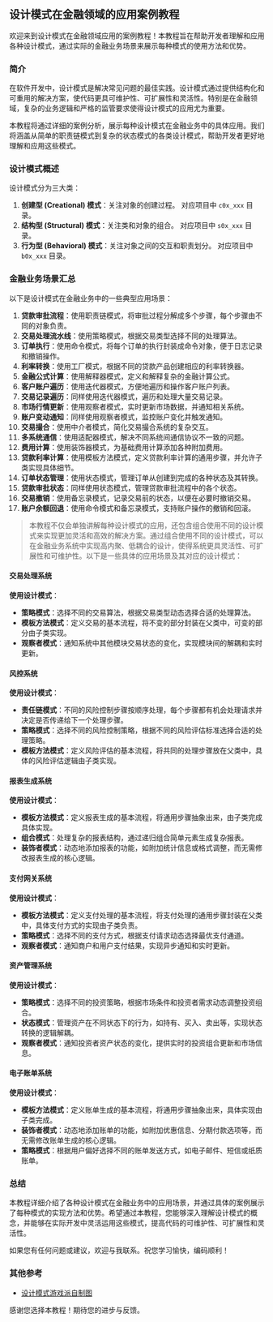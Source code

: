 ## 设计模式在金融领域的应用案例教程

欢迎来到设计模式在金融领域应用的案例教程！本教程旨在帮助开发者理解和应用各种设计模式，通过实际的金融业务场景来展示每种模式的使用方法和优势。

### 简介

在软件开发中，设计模式是解决常见问题的最佳实践。设计模式通过提供结构化和可重用的解决方案，使代码更具可维护性、可扩展性和灵活性。特别是在金融领域，复杂的业务逻辑和严格的监管要求使得设计模式的应用尤为重要。

本教程将通过详细的案例分析，展示每种设计模式在金融业务中的具体应用。我们将涵盖从简单的职责链模式到复杂的状态模式的各类设计模式，帮助开发者更好地理解和应用这些模式。

### 设计模式概述

设计模式分为三大类：

1. **创建型 (Creational) 模式**：关注对象的创建过程。 对应项目中 `c0x_xxx` 目录。
2. **结构型 (Structural) 模式**：关注类和对象的组合。 对应项目中 `s0x_xxx` 目录。
3. **行为型 (Behavioral) 模式**：关注对象之间的交互和职责划分。 对应项目中 `b0x_xxx` 目录。

### 金融业务场景汇总

以下是设计模式在金融业务中的一些典型应用场景：

1. **贷款审批流程**：使用职责链模式，将审批过程分解成多个步骤，每个步骤由不同的对象负责。
2. **交易处理流水线**：使用策略模式，根据交易类型选择不同的处理算法。
3. **订单执行**：使用命令模式，将每个订单的执行封装成命令对象，便于日志记录和撤销操作。
4. **利率转换**：使用工厂模式，根据不同的贷款产品创建相应的利率转换器。
5. **金融公式计算**：使用解释器模式，定义和解释复杂的金融计算公式。
6. **客户账户遍历**：使用迭代器模式，方便地遍历和操作客户账户列表。
7. **交易记录遍历**：同样使用迭代器模式，遍历和处理大量交易记录。
8. **市场行情更新**：使用观察者模式，实时更新市场数据，并通知相关系统。
9. **账户变动通知**：同样使用观察者模式，监控账户变化并触发通知。
10. **交易撮合**：使用中介者模式，简化交易撮合系统的复杂交互。
11. **多系统通信**：使用适配器模式，解决不同系统间通信协议不一致的问题。
12. **费用计算**：使用装饰器模式，为基础费用计算添加各种附加费用。
13. **贷款利率计算**：使用模板方法模式，定义贷款利率计算的通用步骤，并允许子类实现具体细节。
14. **订单状态管理**：使用状态模式，管理订单从创建到完成的各种状态及其转换。
15. **贷款审批状态**：同样使用状态模式，管理贷款审批流程中的各个状态。
16. **交易撤销**：使用备忘录模式，记录交易前的状态，以便在必要时撤销交易。
17. **账户余额回退**：使用命令模式和备忘录模式，支持账户操作的撤销和回滚。

>本教程不仅会单独讲解每种设计模式的应用，还包含组合使用不同的设计模式来实现更加灵活和高效的解决方案。通过组合使用不同的设计模式，可以在金融业务系统中实现高内聚、低耦合的设计，使得系统更具灵活性、可扩展性和可维护性。以下是一些具体的应用场景及其对应的设计模式：
#### 交易处理系统
**使用设计模式**：
* **策略模式**：选择不同的交易算法，根据交易类型动态选择合适的处理算法。
* **模板方法模式**：定义交易的基本流程，将不变的部分封装在父类中，可变的部分由子类实现。
* **观察者模式**：通知系统中其他模块交易状态的变化，实现模块间的解耦和实时更新。

#### 风控系统
**使用设计模式**：
* **责任链模式**：不同的风险控制步骤按顺序处理，每个步骤都有机会处理请求并决定是否传递给下一个处理步骤。
* **策略模式**：选择不同的风险控制策略，根据不同的风险评估标准选择合适的处理策略。
* **模板方法模式**：定义风险评估的基本流程，将共同的处理步骤放在父类中，具体的风险评估逻辑由子类实现。

#### 报表生成系统
**使用设计模式**：
* **模板方法模式**：定义报表生成的基本流程，将通用步骤抽象出来，由子类完成具体实现。
* **组合模式**：处理复杂的报表结构，通过递归组合简单元素生成复杂报表。
* **装饰者模式**：动态地添加报表的功能，如附加统计信息或格式调整，而无需修改报表生成的核心逻辑。

#### 支付网关系统
**使用设计模式**：
* **模板方法模式**：定义支付处理的基本流程，将支付处理的通用步骤封装在父类中，具体支付方式的实现由子类负责。
* **策略模式**：选择不同的支付方式，根据支付请求动态选择最优支付通道。
* **观察者模式**：通知商户和用户支付结果，实现异步通知和实时更新。

#### 资产管理系统
**使用设计模式**：
* **策略模式**：选择不同的投资策略，根据市场条件和投资者需求动态调整投资组合。
* **状态模式**：管理资产在不同状态下的行为，如持有、买入、卖出等，实现状态转换的逻辑解耦。
* **观察者模式**：通知投资者资产状态的变化，提供实时的投资组合更新和市场信息。

#### 电子账单系统
**使用设计模式**：
* **模板方法模式**：定义账单生成的基本流程，将通用步骤抽象出来，具体实现由子类完成。
* **装饰者模式**：动态地添加账单的功能，如附加优惠信息、分期付款选项等，而无需修改账单生成的核心逻辑。
* **策略模式**：根据用户偏好选择不同的账单发送方式，如电子邮件、短信或纸质账单。

### 总结
本教程详细介绍了各种设计模式在金融业务中的应用场景，并通过具体的案例展示了每种模式的实现方法和优势。希望通过本教程，您能够深入理解设计模式的概念，并能够在实际开发中灵活运用这些模式，提高代码的可维护性、可扩展性和灵活性。

如果您有任何问题或建议，欢迎与我联系。祝您学习愉快，编码顺利！

### 其他参考

* [设计模式游戏派自制图](https://www.figma.com/board/A6hma6ypBhG7UiQUvQozrO/%E8%AE%BE%E8%AE%A1%E6%A8%A1%E5%BC%8F
  )

感谢您选择本教程！期待您的进步与反馈。


